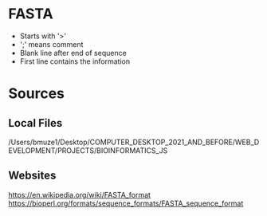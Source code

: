 # FASTA
- Starts with '>'
- ';' means comment
- Blank line after end of sequence
- First line contains the information

# Sources

## Local Files
/Users/bmuze1/Desktop/COMPUTER_DESKTOP_2021_AND_BEFORE/WEB_DEVELOPMENT/PROJECTS/BIOINFORMATICS_JS

## Websites
https://en.wikipedia.org/wiki/FASTA_format 
https://bioperl.org/formats/sequence_formats/FASTA_sequence_format 